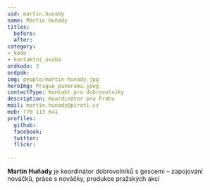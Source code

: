 ```yaml
---
uid: martin.hunady
name: Martin Huňady
titles:
  before: 
  after:
category: 
- kodo
- kontaktni_osoba
ordkodo: 3
ordpak:
img: people/martin-hunady.jpg
heroImg: Prague_panorama.jpeg
contactType: Kontakt pro dobrovolníky
description: Koordinátor pro Prahu
mail: martin.hunady@pirati.cz
mob: 770 113 641
profiles:
  github:       
  facebook: 
  twitter: 		  
  flickr:
	  
---
```


**Martin Huňady** je koordinátor dobrovolníků s gescemi – zapojování nováčků, práce s nováčky, produkce pražských akcí



